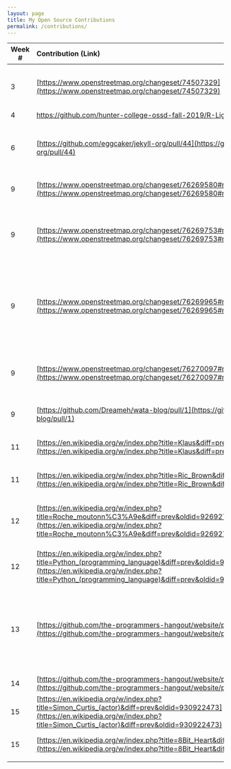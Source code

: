 ```yaml
---
layout: page
title: My Open Source Contributions
permalink: /contributions/
---
```


<!--
Type of the contribution should be "Wikipedia edit", "OpenStreet Map feature", "Project Documentation", "Project Code", "Blog Edit", etc.

The description should include a brief summary of what you did.

Replace the first row below with your contribution.

-->





| Week #       | Contribution (Link)  | Type  | Description |
|---|:---|:---|:---|
|  3   | [https://www.openstreetmap.org/changeset/74507329](https://www.openstreetmap.org/changeset/74507329)  | OpenStreet Map feature | I updated info about a gast station's ownership (Gulf -> BP) |
|  4   | [https://github.com/hunter-college-ossd-fall-2019/R-Ligier-weekly/pull/2 ](https://github.com/hunter-college-ossd-fall-2019/R-Ligier-weekly/pull/2 ) | Blog | Fixed typos |
|  6   | [https://github.com/eggcaker/jekyll-org/pull/44](https://github.com/eggcaker/jekyll-org/pull/44)  | Project Code  | added support for a jekyll categories, made parsing for 'truer' booleans |
|  9   | [https://www.openstreetmap.org/changeset/76269580#map=18/40.73492/-73.72591](https://www.openstreetmap.org/changeset/76269580#map=18/40.73492/-73.72591) | OpenStreet Map feature | Added stop sign |
|  9   | [https://www.openstreetmap.org/changeset/76269753#map=19/40.73368/-73.72456](https://www.openstreetmap.org/changeset/76269753#map=19/40.73368/-73.72456) | OpenStreet Map feature | Added Delta Adjustment Co. Inc. and had to move points as the order appears in real life |
|  9   | [https://www.openstreetmap.org/changeset/76269965#map=18/40.73695/-73.72780](https://www.openstreetmap.org/changeset/76269965#map=18/40.73695/-73.72780) | OpenStreet Map feature | Disconnected roads since there is a dead end. It's a fenced off community with no entrance on this side |
|  9   | [https://www.openstreetmap.org/changeset/76270097#map=19/40.73561/-73.72540](https://www.openstreetmap.org/changeset/76270097#map=19/40.73561/-73.72540) | OpenStreet Map feature | Added 2 stop signs since it made more sense than one with both ways |
|  9   | [https://github.com/Dreameh/wata-blog/pull/1](https://github.com/Dreameh/wata-blog/pull/1) | Project Code | Prefer dark theme if not specified |
| 11 | [https://en.wikipedia.org/w/index.php?title=Klaus&diff=prev&oldid=926079309](https://en.wikipedia.org/w/index.php?title=Klaus&diff=prev&oldid=926079309) | Wikipedia Edit | Added hyperlink and fixed a hyperlink |
| 11 | [https://en.wikipedia.org/w/index.php?title=Ric_Brown&diff=prev&oldid=926082870](https://en.wikipedia.org/w/index.php?title=Ric_Brown&diff=prev&oldid=926082870) | Wikipedia Edit | Replaced broken internal link |
| 12 | [https://en.wikipedia.org/w/index.php?title=Roche_moutonn%C3%A9e&diff=prev&oldid=926927860](https://en.wikipedia.org/w/index.php?title=Roche_moutonn%C3%A9e&diff=prev&oldid=926927860) | Wikipedia Edit | Added clarification that a literal translation causes misconception |
| 12 | [https://en.wikipedia.org/w/index.php?title=Python_(programming_language)&diff=prev&oldid=927180454](https://en.wikipedia.org/w/index.php?title=Python_(programming_language)&diff=prev&oldid=927180454) | Wikipedia Edit | Added hyperlinks to technical topics |
| 13 | [https://github.com/the-programmers-hangout/website/pull/189](https://github.com/the-programmers-hangout/website/pull/189) | Project Code | Implemented a smart 404 page for resources with suggestions based on typos' semantic distances |
| 14 | [https://github.com/the-programmers-hangout/website/pull/193](https://github.com/the-programmers-hangout/website/pull/193) | Project Code | Fixed link redirection |
| 15 | [https://en.wikipedia.org/w/index.php?title=Simon_Curtis_(actor)&diff=prev&oldid=930922473](https://en.wikipedia.org/w/index.php?title=Simon_Curtis_(actor)&diff=prev&oldid=930922473) | Wikipedia Edit | Removed misleading link |
| 15 | [https://en.wikipedia.org/w/index.php?title=8Bit_Heart&diff=prev&oldid=930922590](https://en.wikipedia.org/w/index.php?title=8Bit_Heart&diff=prev&oldid=930922590) | Wikipedia Edit | Removed misleading link |
| | | | |
